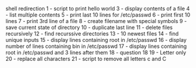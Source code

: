 shell redirection
1 - script to print hello world
3 - display contents of a file
4 - list multiple contents
5 - print last 10 lines for /etc/passwd
6 - print first 10 lines
7 - print 3rd line of a file
8 - create filename with special symbols
9 - save current state of directory
10 - duplicate last line
11 - delete files recursively
12 - find recurssive directories
13 - 10 newest files
14 - find unique inputs
15 - display lines containing root in /etc/passwd
16 - display number of lines containing bin in /etc/passwd
17 - display lines containing root in /etc/passwd and 3 lines after them
18 - question 18 
19 - Letter only
20 - replace all characters
21 - script to remove all letters c and C
